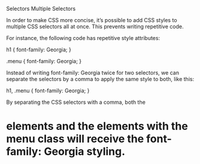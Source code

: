 Selectors
Multiple Selectors

In order to make CSS more concise, it’s possible to add CSS styles to multiple CSS selectors all at once. This prevents writing repetitive code.

For instance, the following code has repetitive style attributes:

h1 {
  font-family: Georgia;
}
 
.menu {
  font-family: Georgia;
}

Instead of writing font-family: Georgia twice for two selectors, we can separate the selectors by a comma to apply the same style to both, like this:

h1, 
.menu {
  font-family: Georgia;
}

By separating the CSS selectors with a comma, both the <h1> elements and the elements with the menu class will receive the font-family: Georgia styling.

